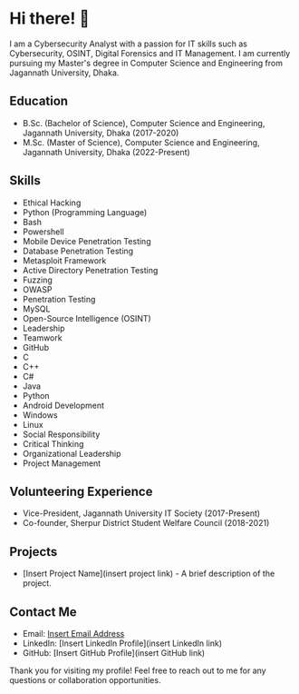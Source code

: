 <!---
REDW4N/REDW4N is a ✨ special ✨ repository because its `README.md` (this file) appears on your GitHub profile.
You can click the Preview link to take a look at your changes.
--->

# Hi there! 👋

I am a Cybersecurity Analyst with a passion for IT skills such as Cybersecurity, OSINT, Digital Forensics and IT Management. I am currently pursuing my Master's degree in Computer Science and Engineering from Jagannath University, Dhaka.

## Education

- B.Sc. (Bachelor of Science), Computer Science and Engineering, Jagannath University, Dhaka (2017-2020)
- M.Sc. (Master of Science), Computer Science and Engineering, Jagannath University, Dhaka (2022-Present)

## Skills

- Ethical Hacking
- Python (Programming Language)
- Bash
- Powershell
- Mobile Device Penetration Testing
- Database Penetration Testing
- Metasploit Framework
- Active Directory Penetration Testing
- Fuzzing
- OWASP
- Penetration Testing
- MySQL
- Open-Source Intelligence (OSINT)
- Leadership
- Teamwork
- GitHub
- C
- C++
- C#
- Java
- Python
- Android Development
- Windows
- Linux
- Social Responsibility
- Critical Thinking
- Organizational Leadership
- Project Management

## Volunteering Experience

- Vice-President, Jagannath University IT Society (2017-Present)
- Co-founder, Sherpur District Student Welfare Council (2018-2021)

## Projects

- [Insert Project Name](insert project link) - A brief description of the project.

## Contact Me

- Email: [Insert Email Address](mailto:insertemail@address.com)
- LinkedIn: [Insert LinkedIn Profile](insert LinkedIn link)
- GitHub: [Insert GitHub Profile](insert GitHub link)

Thank you for visiting my profile! Feel free to reach out to me for any questions or collaboration opportunities.

